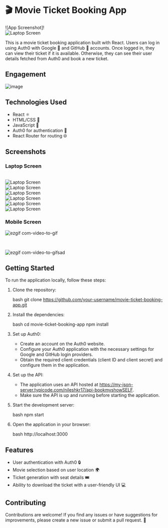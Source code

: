 # 🎬 Movie Ticket Booking App

![App Screenshot]!<br>
<img src="https://github.com/Sonali12b/fake-restBookshow/assets/84281582/ff07d3d3-34b1-48b3-94c6-4c0791d68ade" alt="Laptop Screen">


This is a movie ticket booking application built with React. Users can log in using Auth0 with Google 📧 and GitHub 🐙 accounts. Once logged in, they can view their ticket if it is available. Otherwise, they can see their user details fetched from Auth0 and book a new ticket.

## Engagement
![image](https://github.com/nileshkr17/fake-restBookshow/assets/77370375/37d69a57-5fa8-4f2e-ac79-d185fc6abeba)

## Technologies Used

- React ⚛️
- HTML/CSS 🎨    
- JavaScript 🚀
- Auth0 for authentication 🔐
- React Router for routing 🌐


## Screenshots

### Laptop Screen
<br>
<img src="https://github.com/Sonali12b/fake-restBookshow/assets/84281582/74cd6f70-a0b0-4412-99e6-865618a494e3" alt="Laptop Screen">
<br>
<img src="https://github.com/Sonali12b/fake-restBookshow/assets/84281582/b64c5e02-a085-418f-826f-92bcb6fcefe8" alt="Laptop Screen">
<br>
<img src="https://github.com/Sonali12b/fake-restBookshow/assets/84281582/fe37cb6d-ff73-4bce-8221-47651f92d9c9" alt="Laptop Screen">
<br>
<img src="https://github.com/Sonali12b/fake-restBookshow/assets/84281582/4c9ab1c1-398e-449d-a6a9-4d646b939d43" alt="Laptop Screen">
<br>
<img src="https://github.com/Sonali12b/fake-restBookshow/assets/84281582/7401d2fb-e260-41b7-b074-15108442b95a" alt="Laptop Screen">
<br>
<img src="https://github.com/Sonali12b/fake-restBookshow/assets/84281582/d9da4f44-780c-4928-a536-254108b9e6e5" alt="Laptop Screen">


### Mobile Screen
![ezgif com-video-to-gif](https://github.com/Sonali12b/fake-restBookshow/assets/84281582/ad975811-8b0c-4f4a-9721-74f1783a4207)

<br>

![ezgif com-video-to-gifsad](https://github.com/Sonali12b/fake-restBookshow/assets/84281582/05c6271e-98de-4e54-95d9-e9a18b4e595d)

## Getting Started


To run the application locally, follow these steps:

1. Clone the repository:

   bash
   git clone https://github.com/your-username/movie-ticket-booking-app.git



2. Install the dependencies:

   bash
   cd movie-ticket-booking-app
   npm install




3. Set up Auth0:

   - Create an account on the Auth0 website.
   - Configure your Auth0 application with the necessary settings for Google and GitHub login providers.
   - Obtain the required client credentials (client ID and client secret) and configure them in the application.

4. Set up the API:

   - The application uses an API hosted at https://my-json-server.typicode.com/nileshkr17/api-bookmyshowSELF.
   - Make sure the API is up and running before starting the application.



5. Start the development server:

   bash
   npm start
   

6. Open the application in your browser:

   bash
   http://localhost:3000
   

## Features

- User authentication with Auth0 🔒
- Movie selection based on user location 🌍
- Ticket generation with seat details 🎟
- Ability to download the ticket with a user-friendly UI 💻



## Contributing

Contributions are welcome! If you find any issues or have suggestions for improvements, please create a new issue or submit a pull request. 🤝
